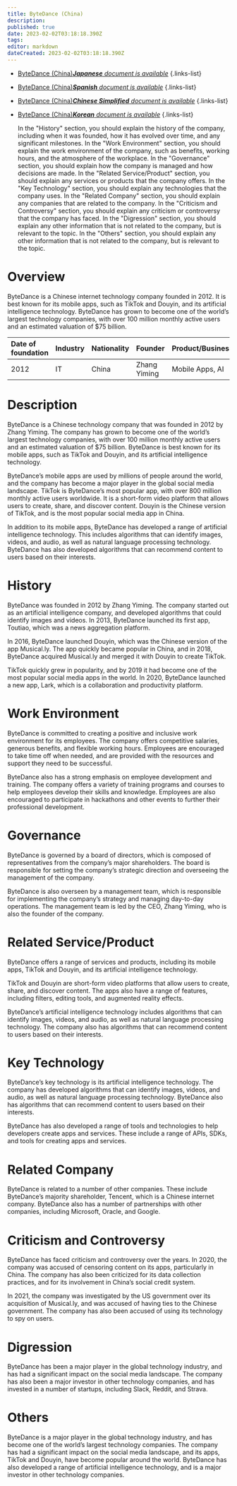 ```yaml
---
title: ByteDance (China)
description: 
published: true
date: 2023-02-02T03:18:18.390Z
tags: 
editor: markdown
dateCreated: 2023-02-02T03:18:18.390Z
---
```


- [ByteDance (China)***Japanese** document is available*](/ja/Knowledge-base/Dictionary/Company/bytedance-china)
{.links-list}
- [ByteDance (China)***Spanish** document is available*](/es/Knowledge-base/Dictionary/Company/bytedance-china)
{.links-list}
- [ByteDance (China)***Chinese Simplified** document is available*](/zh/Knowledge-base/Dictionary/Company/bytedance-china)
{.links-list}
- [ByteDance (China)***Korean** document is available*](/ko/Knowledge-base/Dictionary/Company/bytedance-china)
{.links-list}

  In the "History" section, you should explain the history of the company, including when it was founded, how it has evolved over time, and any significant milestones.
  In the "Work Environment" section, you should explain the work environment of the company, such as benefits, working hours, and the atmosphere of the workplace.
  In the "Governance" section, you should explain how the company is managed and how decisions are made.
  In the "Related Service/Product" section, you should explain any services or products that the company offers.
  In the "Key Technology" section, you should explain any technologies that the company uses.
  In the "Related Company" section, you should explain any companies that are related to the company.
  In the "Criticism and Controversy" section, you should explain any criticism or controversy that the company has faced.
  In the "Digression" section, you should explain any other information that is not related to the company, but is relevant to the topic.
  In the "Others" section, you should explain any other information that is not related to the company, but is relevant to the topic.

# Overview

ByteDance is a Chinese internet technology company founded in 2012. It is best known for its mobile apps, such as TikTok and Douyin, and its artificial intelligence technology. ByteDance has grown to become one of the world’s largest technology companies, with over 100 million monthly active users and an estimated valuation of $75 billion.

| Date of foundation | Industry | Nationality | Founder | Product/Business | Number of employees | Location of headquarters | Company website |
| :----------------- | :------ | :--------- | :----- | :--------------- | :----------------- | :-------------------- | :--------------- |
| 2012               | IT      | China      | Zhang Yiming | Mobile Apps, AI | 60,000+            | Beijing, China        | www.bytedance.com | 

# Description

ByteDance is a Chinese technology company that was founded in 2012 by Zhang Yiming. The company has grown to become one of the world’s largest technology companies, with over 100 million monthly active users and an estimated valuation of $75 billion. ByteDance is best known for its mobile apps, such as TikTok and Douyin, and its artificial intelligence technology.

ByteDance’s mobile apps are used by millions of people around the world, and the company has become a major player in the global social media landscape. TikTok is ByteDance’s most popular app, with over 800 million monthly active users worldwide. It is a short-form video platform that allows users to create, share, and discover content. Douyin is the Chinese version of TikTok, and is the most popular social media app in China.

In addition to its mobile apps, ByteDance has developed a range of artificial intelligence technology. This includes algorithms that can identify images, videos, and audio, as well as natural language processing technology. ByteDance has also developed algorithms that can recommend content to users based on their interests.

# History

ByteDance was founded in 2012 by Zhang Yiming. The company started out as an artificial intelligence company, and developed algorithms that could identify images and videos. In 2013, ByteDance launched its first app, Toutiao, which was a news aggregation platform.

In 2016, ByteDance launched Douyin, which was the Chinese version of the app Musical.ly. The app quickly became popular in China, and in 2018, ByteDance acquired Musical.ly and merged it with Douyin to create TikTok.

TikTok quickly grew in popularity, and by 2019 it had become one of the most popular social media apps in the world. In 2020, ByteDance launched a new app, Lark, which is a collaboration and productivity platform.

# Work Environment

ByteDance is committed to creating a positive and inclusive work environment for its employees. The company offers competitive salaries, generous benefits, and flexible working hours. Employees are encouraged to take time off when needed, and are provided with the resources and support they need to be successful.

ByteDance also has a strong emphasis on employee development and training. The company offers a variety of training programs and courses to help employees develop their skills and knowledge. Employees are also encouraged to participate in hackathons and other events to further their professional development.

# Governance

ByteDance is governed by a board of directors, which is composed of representatives from the company’s major shareholders. The board is responsible for setting the company’s strategic direction and overseeing the management of the company.

ByteDance is also overseen by a management team, which is responsible for implementing the company’s strategy and managing day-to-day operations. The management team is led by the CEO, Zhang Yiming, who is also the founder of the company.

# Related Service/Product

ByteDance offers a range of services and products, including its mobile apps, TikTok and Douyin, and its artificial intelligence technology.

TikTok and Douyin are short-form video platforms that allow users to create, share, and discover content. The apps also have a range of features, including filters, editing tools, and augmented reality effects.

ByteDance’s artificial intelligence technology includes algorithms that can identify images, videos, and audio, as well as natural language processing technology. The company also has algorithms that can recommend content to users based on their interests.

# Key Technology

ByteDance’s key technology is its artificial intelligence technology. The company has developed algorithms that can identify images, videos, and audio, as well as natural language processing technology. ByteDance also has algorithms that can recommend content to users based on their interests.

ByteDance has also developed a range of tools and technologies to help developers create apps and services. These include a range of APIs, SDKs, and tools for creating apps and services.

# Related Company

ByteDance is related to a number of other companies. These include ByteDance’s majority shareholder, Tencent, which is a Chinese internet company. ByteDance also has a number of partnerships with other companies, including Microsoft, Oracle, and Google.

# Criticism and Controversy

ByteDance has faced criticism and controversy over the years. In 2020, the company was accused of censoring content on its apps, particularly in China. The company has also been criticized for its data collection practices, and for its involvement in China’s social credit system.

In 2021, the company was investigated by the US government over its acquisition of Musical.ly, and was accused of having ties to the Chinese government. The company has also been accused of using its technology to spy on users.

# Digression

ByteDance has been a major player in the global technology industry, and has had a significant impact on the social media landscape. The company has also been a major investor in other technology companies, and has invested in a number of startups, including Slack, Reddit, and Strava.

# Others

ByteDance is a major player in the global technology industry, and has become one of the world’s largest technology companies. The company has had a significant impact on the social media landscape, and its apps, TikTok and Douyin, have become popular around the world. ByteDance has also developed a range of artificial intelligence technology, and is a major investor in other technology companies.